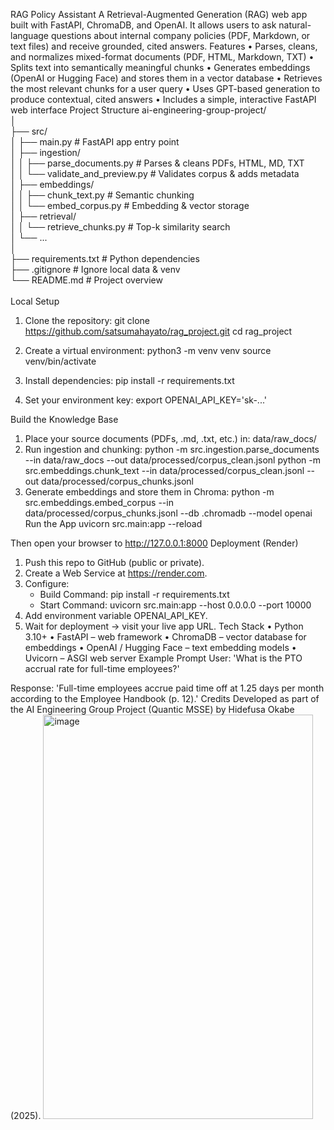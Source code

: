RAG Policy Assistant
A Retrieval-Augmented Generation (RAG) web app built with FastAPI, ChromaDB, and OpenAI. It allows users to ask natural-language questions about internal company policies (PDF, Markdown, or text files) and receive grounded, cited answers.
Features
• Parses, cleans, and normalizes mixed-format documents (PDF, HTML, Markdown, TXT)
• Splits text into semantically meaningful chunks
• Generates embeddings (OpenAI or Hugging Face) and stores them in a vector database
• Retrieves the most relevant chunks for a user query
• Uses GPT-based generation to produce contextual, cited answers
• Includes a simple, interactive FastAPI web interface
Project Structure
ai-engineering-group-project/<BR>
│<BR>
├── src/<BR>
│   ├── main.py                        # FastAPI app entry point<BR>
│   ├── ingestion/<BR>
│   │   ├── parse_documents.py         # Parses & cleans PDFs, HTML, MD, TXT<BR>
│   │   └── validate_and_preview.py    # Validates corpus & adds metadata<BR>
│   ├── embeddings/<BR>
│   │   ├── chunk_text.py              # Semantic chunking<BR>
│   │   └── embed_corpus.py            # Embedding & vector storage<BR>
│   ├── retrieval/<BR>
│   │   └── retrieve_chunks.py         # Top-k similarity search<BR>
│   └── ...<BR>
│<BR>
├── requirements.txt                   # Python dependencies<BR>
├── .gitignore                         # Ignore local data & venv<BR>
└── README.md                          # Project overview<BR>
<BR>
Local Setup
1. Clone the repository:
   git clone https://github.com/satsumahayato/rag_project.git
   cd rag_project

2. Create a virtual environment:
   python3 -m venv venv
   source venv/bin/activate

3. Install dependencies:
   pip install -r requirements.txt

4. Set your environment key:
   export OPENAI_API_KEY='sk-...'

Build the Knowledge Base
1. Place your source documents (PDFs, .md, .txt, etc.) in: data/raw_docs/
2. Run ingestion and chunking:
   python -m src.ingestion.parse_documents --in data/raw_docs --out data/processed/corpus_clean.jsonl
   python -m src.embeddings.chunk_text --in data/processed/corpus_clean.jsonl --out data/processed/corpus_chunks.jsonl
3. Generate embeddings and store them in Chroma:
   python -m src.embeddings.embed_corpus --in data/processed/corpus_chunks.jsonl --db .chromadb --model openai
Run the App
uvicorn src.main:app --reload

Then open your browser to http://127.0.0.1:8000
Deployment (Render)
1. Push this repo to GitHub (public or private).
2. Create a Web Service at https://render.com.
3. Configure:
   - Build Command: pip install -r requirements.txt
   - Start Command: uvicorn src.main:app --host 0.0.0.0 --port 10000
4. Add environment variable OPENAI_API_KEY.
5. Wait for deployment → visit your live app URL.
Tech Stack
• Python 3.10+
• FastAPI – web framework
• ChromaDB – vector database for embeddings
• OpenAI / Hugging Face – text embedding models
• Uvicorn – ASGI web server
Example Prompt
User:
   'What is the PTO accrual rate for full-time employees?'

Response:
   'Full-time employees accrue paid time off at 1.25 days per month according to the Employee Handbook (p. 12).'
Credits
Developed as part of the AI Engineering Group Project (Quantic MSSE) by Hidefusa Okabe (2025).
<img width="432" height="647" alt="image" src="https://github.com/user-attachments/assets/9854bbfe-0de2-4b48-ab67-47b36126931b" />
